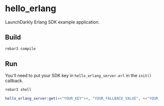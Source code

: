 # hello_erlang

LaunchDarkly Erlang SDK example application.

## Build

```bash
rebar3 compile
```

## Run

You'll need to put your SDK key in `hello_erlang_server.erl` in the `init()` callback.

```bash
rebar3 shell
```

```erlang
hello_erlang_server:get(<<"YOUR_KEY">>, "YOUR_FALLBACK_VALUE", <<"YOUR_USER">>).
```